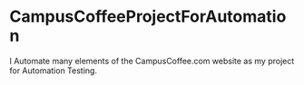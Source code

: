 # CampusCoffeeProjectForAutomation
I Automate many elements of the CampusCoffee.com website as my project for Automation Testing.
